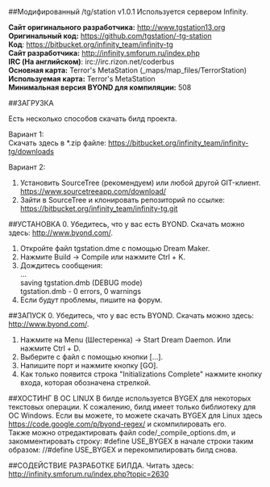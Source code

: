 ﻿##Модифированный /tg/station v1.0.1
Используется сервером Infinity.

**Сайт оригинального разработчика:** http://www.tgstation13.org  
**Оригинальный код:** https://github.com/tgstation/-tg-station  
**Код**: https://bitbucket.org/infinity_team/infinity-tg  
**Сайт разработчика:** http://infinity.smforum.ru/index.php  
**IRC (На английском)**: irc://irc.rizon.net/coderbus  
**Основная карта:** Terror's MetaStation (_maps/map_files/TerrorStation)  
**Используемая карта:** Terror's MetaStation  
**Минимальная версия BYOND для компиляции:** 508

##ЗАГРУЗКА

Есть несколько способов скачать билд проекта.

Вариант 1:  
Скачать здесь в *.zip файле: https://bitbucket.org/infinity_team/infinity-tg/downloads

Вариант 2:  
1. Установить SourceTree (рекомендуем) или любой другой GIT-клиент.  
https://www.sourcetreeapp.com/download/  
2. Зайти в SourceTree и клонировать репозиторий по ссылке:  
https://bitbucket.org/infinity_team/infinity-tg.git

##УСТАНОВКА
0. Убедитесь, что у вас есть BYOND. Скачать можно здесь: http://www.byond.com/.  
1. Откройте файл tgstation.dme с помощью Dream Maker.
2. Нажмите Build -> Compile или нажмите Ctrl + K.
3. Дождитесь сообщения:  
...  
saving tgstation.dmb (DEBUG mode)  
tgstation.dmb - 0 errors, 0 warnings
4. Если будут проблемы, пишите на форум.

##ЗАПУСК
0. Убедитесь, что у вас есть BYOND. Скачать можно здесь: http://www.byond.com/.  
1. Нажмите на Menu (Шестеренка) -> Start Dream Daemon. Или нажмите Ctrl + D.
2. Выберите с файл с помощью кнопки [...].
3. Напишите порт и нажмите кнопку [GO].
4. Как только появится строка "Initializations Complete" нажмите кнопку входа, которая обозначена стрелкой.

##ХОСТИНГ В ОС LINUX
В билде используется BYGEX для некоторых текстовых операции. К сожалению, билд имеет только библиотеку для ОС Windows. Если вы можете, то можете скачать BYGEX для Linux здесь https://code.google.com/p/byond-regex/ и скомпилировать его.  
Также можно отредактировать файл code/_compile_options.dm, и закомментировать строку: #define USE_BYGEX в начале строки таким образом: //#define USE_BYGEX и перекомпилировать билд снова.

##СОДЕЙСТВИЕ РАЗРАБОТКЕ БИЛДА.
Читать здесь:  
http://infinity.smforum.ru/index.php?topic=2630